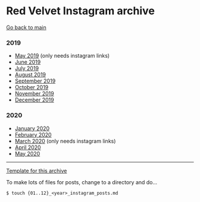 # Red Velvet Instagram archive

[Go back to main](../README.md)

### 2019

* [May 2019](./2019/05_2019_instagram_posts.md) (only needs instagram links)
* [June 2019](./2019/06_2019_instagram_posts.md)
* [July 2019](./2019/07_2019_instagram_posts.md)
* [August 2019](./2019/08_2019_instagram_posts.md)
* [September 2019](./2019/09_2019_instagram_posts.md)
* [October 2019](./2019/10_2019_instagram_posts.md)
* [November 2019](./2019/11_2019_instagram_posts.md)
* [December 2019](./2019/12_2019_instagram_posts.md)

### 2020

* [January 2020](./2020/01_2020_instagram_posts.md)
* [February 2020](./2020/02_2020_instagram_posts.md)
* [March 2020](./2020/03_2020_instagram_posts.md) (only needs instagram links)
* [April 2020](./2020/04_2020_instagram_posts.md)
* [May 2020](./2020/05_2020_instagram_posts.md)

***

[Template for this archive](./instagram_post_template.md)

To make lots of files for posts, change to a directory and do...

```
$ touch {01..12}_<year>_instagram_posts.md
```
